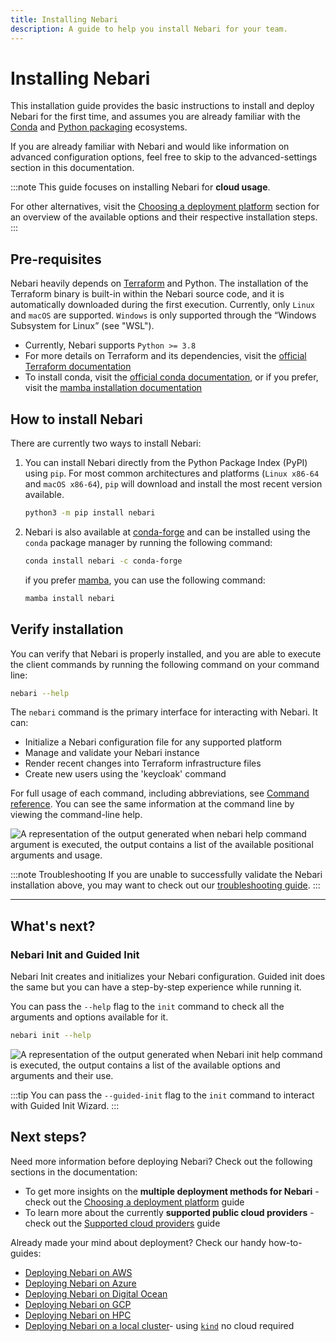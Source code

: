 ```yaml
---
title: Installing Nebari
description: A guide to help you install Nebari for your team.
---
```


# Installing Nebari

This installation guide provides the basic instructions to install and deploy Nebari for the first time, and assumes you are already familiar with the [Conda](https://docs.conda.io/projects/conda/en/latest/) and [Python packaging](https://packaging.python.org/en/latest/tutorials/installing-packages/#installing-packages) ecosystems.

<!-- TODO: add link to advanced-settings section -->

If you are already familiar with Nebari and would like information on advanced configuration options, feel free to skip to the advanced-settings section in this documentation.

:::note
This guide focuses on installing Nebari for **cloud usage**.

For other alternatives, visit the [Choosing a deployment platform][nebari-deploy] section for an overview of the available options and their respective installation steps.
:::

## Pre-requisites

Nebari heavily depends on [Terraform](https://www.terraform.io/) and Python. The installation of the Terraform binary is built-in within the Nebari source code, and it is automatically downloaded during the first execution. Currently, only `Linux` and `macOS` are supported. `Windows` is only supported through the “Windows Subsystem for Linux” (see "WSL").

- Currently, Nebari supports `Python >= 3.8`
- For more details on Terraform and its dependencies, visit the [official Terraform documentation](https://learn.hashicorp.com/tutorials/terraform/install-cli)
- To install conda, visit the [official conda documentation](https://docs.conda.io/projects/conda/en/latest/user-guide/install/index.html), or if you prefer, visit the [mamba installation documentation](https://github.com/mamba-org/mamba#installation)

## How to install Nebari

There are currently two ways to install Nebari:

1. You can install Nebari directly from the Python Package Index (PyPI) using `pip`. For most common architectures and platforms (`Linux x86-64` and `macOS x86-64`), `pip` will download and install the most recent version available.

   ```bash
   python3 -m pip install nebari
   ```

2. Nebari is also available at [conda-forge](https://anaconda.org/conda-forge/nebari) and can be installed using the `conda` package manager by running the following command:

   ```bash
   conda install nebari -c conda-forge
   ```

   if you prefer [mamba](https://github.com/mamba-org/mamba#mamba), you can use the following command:

   ```bash
   mamba install nebari
   ```

## Verify installation

You can verify that Nebari is properly installed, and you are able to execute the client commands by running the following command on your command line:

```bash
nebari --help
```

The `nebari` command is the primary interface for interacting with Nebari. It can:

- Initialize a Nebari configuration file for any supported platform
- Manage and validate your Nebari instance
- Render recent changes into Terraform infrastructure files
- Create new users using the 'keycloak' command

For full usage of each command, including abbreviations, see [Command reference](/references/cli-command-reference). You can see the same information at the command line by viewing the command-line help.

![A representation of the output generated when nebari help command argument is executed, the output contains a list of the available positional arguments and usage.](/img/validate_installation.png "Nebari's help command line output")

:::note Troubleshooting
If you are unable to successfully validate the Nebari installation above, you may want to check out our [troubleshooting guide][nebari-troubleshooting].
:::

---
## What's next?

### Nebari Init and Guided Init

Nebari Init creates and initializes your Nebari configuration. Guided init does the same but you can have a step-by-step experience while running it.

You can pass the `--help` flag to the `init` command to check all the arguments and options available for it.

```bash
nebari init --help 
```

![A representation of the output generated when Nebari init help command is executed, the output contains a list of the available options and arguments and their use.](/img/getting-started/nebari-init-help-2.png "Nebari's init help command line output")

:::tip
You can pass the `--guided-init` flag to the `init` command to interact with Guided Init Wizard.
:::

## Next steps?

Need more information before deploying Nebari? Check out the following sections in the documentation:

- To get more insights on the **multiple deployment methods for Nebari** - check out the [Choosing a deployment platform][nebari-deploy] guide
- To learn more about the currently **supported public cloud providers** - check out the [Supported cloud providers][supported-cloud-providers] guide

Already made your mind about deployment? Check our handy how-to-guides:

- [Deploying Nebari on AWS][nebari-aws]
- [Deploying Nebari on Azure][nebari-azure]
- [Deploying Nebari on Digital Ocean][nebari-do]
- [Deploying Nebari on GCP][nebari-gcp]
- [Deploying Nebari on HPC][nebari-hpc]
- [Deploying Nebari on a local cluster][nebari-local]- using [`kind`](https://kind.sigs.k8s.io/) no cloud required

<!-- Internal links -->

[nebari-aws]: /how-tos/nebari-aws.md
[nebari-azure]: /how-tos/nebari-azure.md
[nebari-do]: /how-tos/nebari-do.md
[nebari-gcp]: /how-tos/nebari-gcp.md
[nebari-hpc]: /how-tos/nebari-hpc.md
[nebari-local]: /how-tos/nebari-local.md
[nebari-deploy]: /getting-started/deploy.mdx
[nebari-troubleshooting]: /troubleshooting.mdx
[supported-cloud-providers]: /getting-started/cloud-providers.mdx
